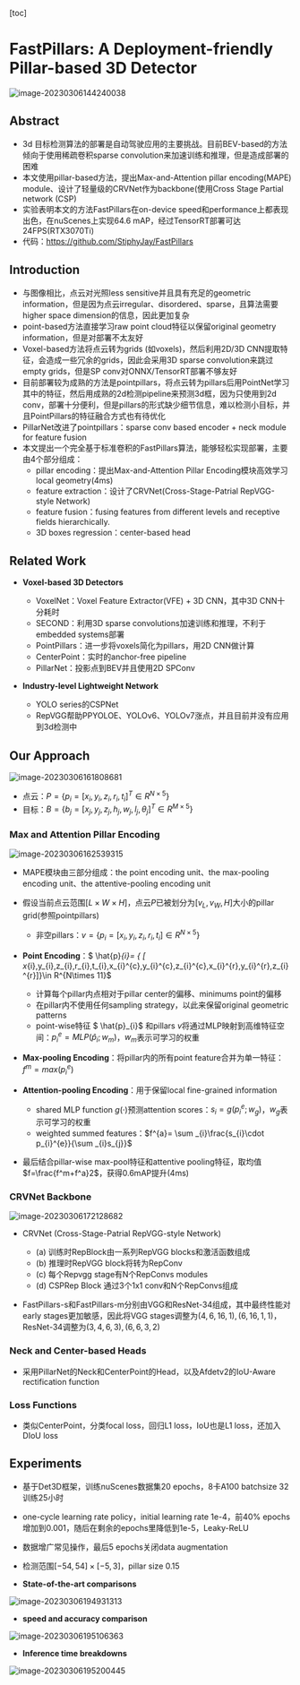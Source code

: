 [toc]

# FastPillars: A Deployment-friendly Pillar-based 3D Detector

![image-20230306144240038](2302.02367.FastPillars.assets/image-20230306144240038.png)

## Abstract

- 3d 目标检测算法的部署是自动驾驶应用的主要挑战。目前BEV-based的方法倾向于使用稀疏卷积sparse convolution来加速训练和推理，但是造成部署的困难
- 本文使用pillar-based方法，提出Max-and-Attention pillar encoding(MAPE) module、设计了轻量级的CRVNet作为backbone(使用Cross Stage
  Partial network (CSP)
- 实验表明本文的方法FastPillars在on-device speed和performance上都表现出色，在nuScenes上实现64.6 mAP，经过TensorRT部署可达24FPS(RTX3070Ti)
- 代码：https://github.com/StiphyJay/FastPillars

## Introduction

- 与图像相比，点云对光照less sensitive并且具有充足的geometric information，但是因为点云irregular、disordered、sparse，且算法需要higher space dimension的信息，因此更加复杂
- point-based方法直接学习raw point cloud特征以保留original geometry information，但是对部署不太友好
- Voxel-based方法将点云转为grids (如voxels)，然后利用2D/3D CNN提取特征，会造成一些冗余的grids，因此会采用3D sparse convolution来跳过empty grids，但是SP conv对ONNX/TensorRT部署不够友好
- 目前部署较为成熟的方法是pointpillars，将点云转为pillars后用PointNet学习其中的特征，然后用成熟的2d检测pipeline来预测3d框，因为只使用到2d conv，部署十分便利，但是pillars的形式缺少细节信息，难以检测小目标，并且PointPillars的特征融合方式也有待优化
- PillarNet改进了pointpillars：sparse conv based encoder + neck module for feature fusion
- 本文提出一个完全基于标准卷积的FastPillars算法，能够轻松实现部署，主要由4个部分组成：
  - pillar encoding：提出Max-and-Attention Pillar Encoding模块高效学习local geometry(4ms)
  - feature extraction：设计了CRVNet(Cross-Stage-Patrial RepVGG-style Network)
  - feature fusion：fusing features from different levels and receptive fields hierarchically.
  - 3D boxes regression：center-based head

## Related Work

- **Voxel-based 3D Detectors**
  - VoxelNet：Voxel Feature Extractor(VFE) + 3D CNN，其中3D CNN十分耗时
  - SECOND：利用3D sparse convolutions加速训练和推理，不利于embedded systems部署
  - PointPillars：进一步将voxels简化为pillars，用2D CNN做计算
  - CenterPoint：实时的anchor-free pipeline
  - PillarNet：投影点到BEV并且使用2D SPConv

- **Industry-level Lightweight Network**
  - YOLO series的CSPNet
  - RepVGG帮助PPYOLOE、YOLOv6、YOLOv7涨点，并且目前并没有应用到3d检测中

## Our Approach

![image-20230306161808681](2302.02367.FastPillars.assets/image-20230306161808681.png)

- 点云：$P= \{ p_{i}= [ x_{i},y_{i},z_{i},r_{i},t_{i}]^{T} \in R^{N \times 5}\}$
- 目标：$B= \{ b_{j}= [ x_{j},y_{j},z_{j},h_{j},w_{j},l_{j},\theta_{j}]^{T} \in R^{M \times 5}\}$

### Max and Attention Pillar Encoding

![image-20230306162539315](2302.02367.FastPillars.assets/image-20230306162539315.png)

- MAPE模块由三部分组成：the point encoding unit、the max-pooling encoding unit、the attentive-pooling encoding unit
- 假设当前点云范围$[L\times W\times H]$，点云$P$已被划分为$[v_L,v_W,H]$大小的pillar grid(参照pointpillars)
  - 非空pillars：$v=\{{p}_{i}= [ x_{i},y_{i},z_{i},r_{i},t_{i}]\in R^{N\times 5}\}$
- **Point Encoding**：$ \hat{p}_{i}= \{ [ x_{i},y_{i},z_{i},r_{i},t_{i},x_{i}^{c},y_{i}^{c},z_{i}^{c},x_{i}^{r},y_{i}^{r},z_{i}^{r}]\}\in R^{N\times 11}$
  - 计算每个pillar内点相对于pillar center的偏移、minimums point的偏移
  - 在pillar内不使用任何sampling strategy，以此来保留original geometric patterns
  - point-wise特征 $ \hat{p}_{i}$ 和pillars $v$将通过MLP映射到高维特征空间：$p_{i}^{e}=MLP(\hat{p}_{i};w_{m})$，$w_m$表示可学习的权重
- **Max-pooling Encoding**：将pillar内的所有point feature合并为单一特征：$f^{m}=max(p_{i}^{e})$

- **Attention-pooling Encoding**：用于保留local fine-grained information
  - shared MLP function $g(·)$预测attention scores：$s_{i}=g(p_{i}^{e};w_{g})$，$w_g$表示可学习的权重
  - weighted summed features：$f^{a}= \sum _{i}\frac{s_{i}\cdot p_{i}^{e}}{\sum _{i}s_{j}}$

- 最后结合pillar-wise max-pool特征和attentive pooling特征，取均值$f=\frac{f^m+f^a}2$，获得0.6mAP提升(4ms)

### CRVNet Backbone

![image-20230306172128682](2302.02367.FastPillars.assets/image-20230306172128682.png)

- CRVNet (Cross-Stage-Patrial RepVGG-style Network)
  - (a) 训练时RepBlock由一系列RepVGG blocks和激活函数组成
  - (b) 推理时RepVGG block将转为RepConv
  - (c) 每个Repvgg stage有N个RepConvs modules
  - (d) CSPRep Block 通过3个1x1 conv和N个RepConvs组成

- FastPillars-s和FastPillars-m分别由VGG和ResNet-34组成，其中最终性能对early stages更加敏感，因此将VGG stages调整为$(4, 6, 16, 1), (6,16,1,1)$，ResNet-34调整为$(3,4,6,3),(6,6,3,2)$

### Neck and Center-based Heads
- 采用PillarNet的Neck和CenterPoint的Head，以及Afdetv2的IoU-Aware rectification function

### Loss Functions

- 类似CenterPoint，分类focal loss，回归L1 loss，IoU也是L1 loss，还加入DIoU loss

## Experiments

- 基于Det3D框架，训练nuScenes数据集20 epochs，8卡A100 batchsize 32训练25小时

- one-cycle learning rate policy，initial learning rate 1e-4，前40% epochs增加到0.001，随后在剩余的epochs里降低到1e-5，Leaky-ReLU
- 数据增广常见操作，最后5 epochs关闭data augmentation
- 检测范围$[-54,54]\times[-5,3]$，pillar size 0.15

- **State-of-the-art comparisons**

![image-20230306194931313](2302.02367.FastPillars.assets/image-20230306194931313.png)

- **speed and accuracy comparison**

![image-20230306195106363](2302.02367.FastPillars.assets/image-20230306195106363.png)

- **Inference time breakdowns**

![image-20230306195200445](2302.02367.FastPillars.assets/image-20230306195200445.png)
